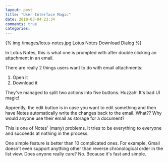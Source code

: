 ```yaml
---
layout: post
title: "User Interface Magic"
date: 2010-03-04 23:34
comments: true
categories: 
---
```

{% img /images/lotus-notes.jpg Lotus Notes Download Dialog %}

In Lotus Notes, this is what one is prompted with after double clicking an attachment in an email.

There are really 2 things users want to do with email attachments:

1. Open it 
2. Download it

They've managed to split two actions into five buttons. Huzzah! It's bad UI magic!

Apprently, the edit button is in case you want to edit something and then have Notes automatically write the changes back to the email. What?? Why would anyone use their email as storage for a document?

This is one of Notes' (many) problems. It tries to be everything to everyone and succeeds at nothing in the process.

One simple feature is better than 10 complicated ones. For example, Gmail doesn't even support anything other than reverse chronological order in the list view. Does anyone really care? No. Because it's fast and simple.
